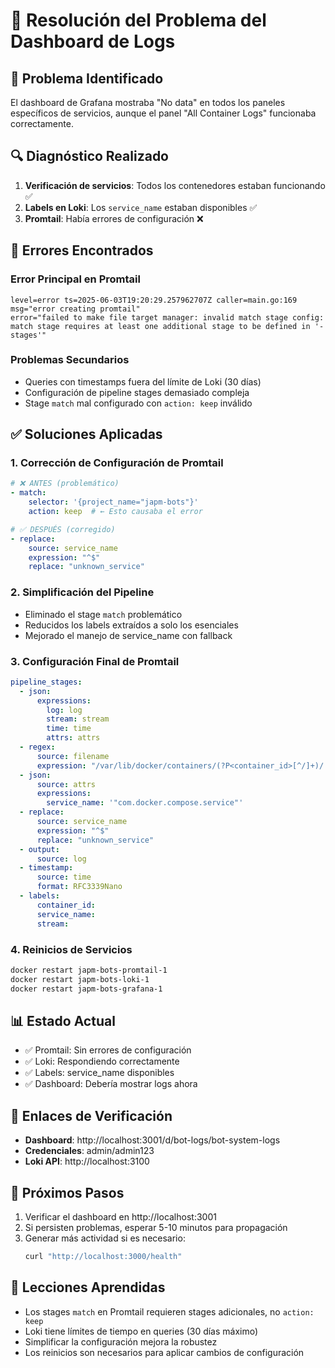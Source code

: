 # 🔧 Resolución del Problema del Dashboard de Logs

## 🎯 Problema Identificado

El dashboard de Grafana mostraba "No data" en todos los paneles específicos de servicios, aunque el panel "All Container Logs" funcionaba correctamente.

## 🔍 Diagnóstico Realizado

1. **Verificación de servicios**: Todos los contenedores estaban funcionando ✅
2. **Labels en Loki**: Los `service_name` estaban disponibles ✅
3. **Promtail**: Había errores de configuración ❌

## 🐛 Errores Encontrados

### Error Principal en Promtail
```
level=error ts=2025-06-03T19:20:29.257962707Z caller=main.go:169 msg="error creating promtail" 
error="failed to make file target manager: invalid match stage config: match stage requires at least one additional stage to be defined in '- stages'"
```

### Problemas Secundarios
- Queries con timestamps fuera del límite de Loki (30 días)
- Configuración de pipeline stages demasiado compleja
- Stage `match` mal configurado con `action: keep` inválido

## ✅ Soluciones Aplicadas

### 1. Corrección de Configuración de Promtail
```yaml
# ❌ ANTES (problemático)
- match:
    selector: '{project_name="japm-bots"}'
    action: keep  # ← Esto causaba el error

# ✅ DESPUÉS (corregido)
- replace:
    source: service_name
    expression: "^$"
    replace: "unknown_service"
```

### 2. Simplificación del Pipeline
- Eliminado el stage `match` problemático
- Reducidos los labels extraídos a solo los esenciales
- Mejorado el manejo de service_name con fallback

### 3. Configuración Final de Promtail
```yaml
pipeline_stages:
  - json:
      expressions:
        log: log
        stream: stream
        time: time
        attrs: attrs
  - regex:
      source: filename
      expression: "/var/lib/docker/containers/(?P<container_id>[^/]+)/.*"
  - json:
      source: attrs
      expressions:
        service_name: '"com.docker.compose.service"'
  - replace:
      source: service_name
      expression: "^$"
      replace: "unknown_service"
  - output:
      source: log
  - timestamp:
      source: time
      format: RFC3339Nano
  - labels:
      container_id:
      service_name:
      stream:
```

### 4. Reinicios de Servicios
```bash
docker restart japm-bots-promtail-1
docker restart japm-bots-loki-1
docker restart japm-bots-grafana-1
```

## 📊 Estado Actual

- ✅ Promtail: Sin errores de configuración
- ✅ Loki: Respondiendo correctamente
- ✅ Labels: service_name disponibles
- ✅ Dashboard: Debería mostrar logs ahora

## 🔗 Enlaces de Verificación

- **Dashboard**: http://localhost:3001/d/bot-logs/bot-system-logs
- **Credenciales**: admin/admin123
- **Loki API**: http://localhost:3100

## 🧪 Próximos Pasos

1. Verificar el dashboard en http://localhost:3001
2. Si persisten problemas, esperar 5-10 minutos para propagación
3. Generar más actividad si es necesario:
   ```bash
   curl "http://localhost:3000/health"
   ```

## 📝 Lecciones Aprendidas

- Los stages `match` en Promtail requieren stages adicionales, no `action: keep`
- Loki tiene límites de tiempo en queries (30 días máximo)
- Simplificar la configuración mejora la robustez
- Los reinicios son necesarios para aplicar cambios de configuración 
